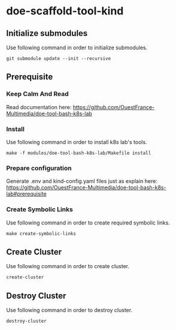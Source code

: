 # doe-scaffold-tool-kind

## Initialize submodules 
Use following command in order to initialize submodules.
```shell
git submodule update --init --recursive
```

## Prerequisite

### Keep Calm And Read
Read documentation here: https://github.com/OuestFrance-Multimedia/doe-tool-bash-k8s-lab

### Install
Use following command in order to install k8s lab's tools.
```shell
make -f modules/doe-tool-bash-k8s-lab/Makefile install
```
### Prepare configuration
Generate .env and kind-config.yaml files just as explain here: https://github.com/OuestFrance-Multimedia/doe-tool-bash-k8s-lab#prerequisite

### Create Symbolic Links
Use following command in order to create required symbolic links.
```shell
make create-symbolic-links
```

## Create Cluster
Use following command in order to create cluster.
```shell
create-cluster
```

## Destroy Cluster
Use following command in order to destroy cluster.
```shell
destroy-cluster
```